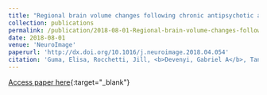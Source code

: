 ```yaml
---
title: "Regional brain volume changes following chronic antipsychotic administration are mediated by the dopamine D2 receptor"
collection: publications
permalink: /publication/2018-08-01-Regional-brain-volume-changes-following-chronic-antipsychotic-administration-are-mediated-by-the-dopamine-D2-receptor
date: 2018-08-01
venue: 'NeuroImage'
paperurl: 'http://dx.doi.org/10.1016/j.neuroimage.2018.04.054'
citation: 'Guma, Elisa, Rocchetti, Jill, <b>Devenyi, Gabriel A</b>, Tanti, Arnaud, Mathieu, Axel, Lerch, Jason P, Elgbeili, Guillaume, Courcot, Blandine, Mechawar, Naguib, Chakravarty, M Mallar, Giros, Bruno, &quot;Regional brain volume changes following chronic antipsychotic administration are mediated by the dopamine D2 receptor.&quot; NeuroImage, 2018.'
---
```

[Access paper here](http://dx.doi.org/10.1016/j.neuroimage.2018.04.054){:target="_blank"}
